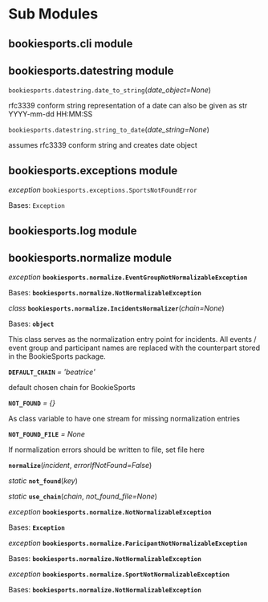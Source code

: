 # Sub Modules

## bookiesports.cli module

## bookiesports.datestring module

`bookiesports.datestring.date_to_string`(_date\_object=None_)

rfc3339 conform string representation of a date can also be given as str YYYY-mm-dd HH:MM:SS

`bookiesports.datestring.string_to_date`(_date\_string=None_)

assumes rfc3339 conform string and creates date object

## bookiesports.exceptions module

_exception_ `bookiesports.exceptions.SportsNotFoundError`

Bases: `Exception`

## bookiesports.log module



## bookiesports.normalize module

_exception_ **`bookiesports.normalize.EventGroupNotNormalizableException`**

Bases: **`bookiesports.normalize.NotNormalizableException`**

_class_ **`bookiesports.normalize.IncidentsNormalizer`**(_chain=None_)

Bases: **`object`**

This class serves as the normalization entry point for incidents. All events / event group and participant names are replaced with the counterpart stored in the BookieSports package.

**`DEFAULT_CHAIN`** _= 'beatrice'_

&#x20;       default chosen chain for BookieSports

**`NOT_FOUND`** _= {}_

&#x20;       As class variable to have one stream for missing normalization entries

**`NOT_FOUND_FILE`** _= None_

&#x20;      If normalization errors should be written to file, set file here

**`normalize`**(_incident_, _errorIfNotFound=False_)

&#x20;       _static_ **`not_found`**(_key_)

&#x20;       _static_ **`use_chain`**(_chain_, _not\_found\_file=None_)

_exception_ **`bookiesports.normalize.NotNormalizableException`**

&#x20;       Bases: **`Exception`**

_exception_ **`bookiesports.normalize.ParicipantNotNormalizableException`**

&#x20;       Bases: **`bookiesports.normalize.NotNormalizableException`**

_exception_ **`bookiesports.normalize.SportNotNormalizableException`**

&#x20;       Bases: **`bookiesports.normalize.NotNormalizableException`**
